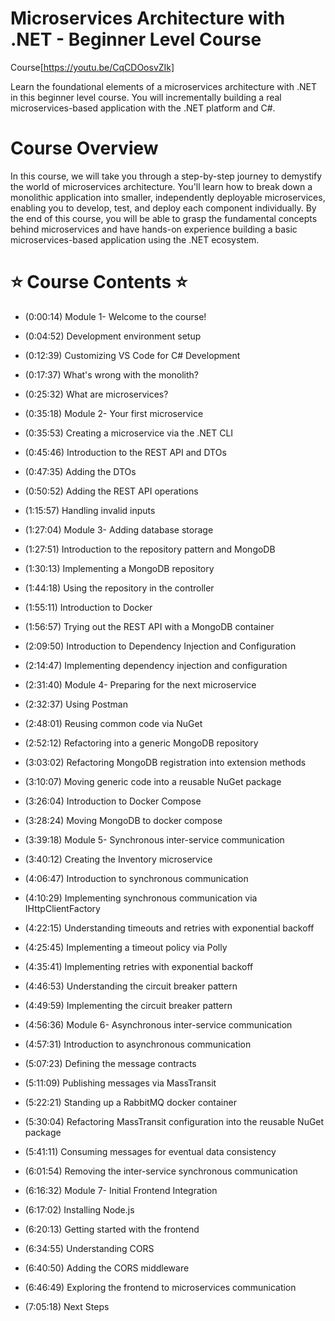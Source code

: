 # Microservices Architecture with .NET - Beginner Level Course 

Course[https://youtu.be/CqCDOosvZIk]

Learn the foundational elements of a microservices architecture with .NET in this beginner level course. You will incrementally building a real microservices-based application with the .NET platform and C#.

# Course Overview 
In this course, we will take you through a step-by-step journey to demystify the world of microservices architecture. You'll learn how to break down a monolithic application into smaller, independently deployable microservices, enabling you to develop, test, and deploy each component individually. By the end of this course, you will be able to grasp the fundamental concepts behind microservices and have hands-on experience building a basic microservices-based application using the .NET ecosystem.


# ⭐️ Course Contents ⭐️
- (0:00:14) Module 1- Welcome to the course!
- (0:04:52) Development environment setup
- (0:12:39) Customizing VS Code for C# Development
- (0:17:37) What's wrong with the monolith?
- (0:25:32) What are microservices?

- (0:35:18) Module 2- Your first microservice
- (0:35:53) Creating a microservice via the .NET CLI
- (0:45:46) Introduction to the REST API and DTOs
- (0:47:35) Adding the DTOs
- (0:50:52) Adding the REST API operations
- (1:15:57) Handling invalid inputs

- (1:27:04) Module 3- Adding database storage
- (1:27:51) Introduction to the repository pattern and MongoDB
- (1:30:13) Implementing a MongoDB repository
- (1:44:18) Using the repository in the controller
- (1:55:11) Introduction to Docker
- (1:56:57) Trying out the REST API with a MongoDB container
- (2:09:50) Introduction to Dependency Injection and Configuration
- (2:14:47) Implementing dependency injection and configuration

- (2:31:40) Module 4- Preparing for the next microservice
- (2:32:37) Using Postman
- (2:48:01) Reusing common code via NuGet
- (2:52:12) Refactoring into a generic MongoDB repository
- (3:03:02) Refactoring MongoDB registration into extension methods
- (3:10:07) Moving generic code into a reusable NuGet package
- (3:26:04) Introduction to Docker Compose
- (3:28:24) Moving MongoDB to docker compose

- (3:39:18) Module 5- Synchronous inter-service communication
- (3:40:12) Creating the Inventory microservice
- (4:06:47) Introduction to synchronous communication
- (4:10:29) Implementing synchronous communication via IHttpClientFactory
- (4:22:15) Understanding timeouts and retries with exponential backoff
- (4:25:45) Implementing a timeout policy via Polly
- (4:35:41) Implementing retries with exponential backoff
- (4:46:53) Understanding the circuit breaker pattern
- (4:49:59) Implementing the circuit breaker pattern

- (4:56:36) Module 6- Asynchronous inter-service communication
- (4:57:31) Introduction to asynchronous communication
- (5:07:23) Defining the message contracts
- (5:11:09) Publishing messages via MassTransit
- (5:22:21) Standing up a RabbitMQ docker container
- (5:30:04) Refactoring MassTransit configuration into the reusable NuGet package
- (5:41:11) Consuming messages for eventual data consistency
- (6:01:54) Removing the inter-service synchronous communication

- (6:16:32) Module 7- Initial Frontend Integration
- (6:17:02) Installing Node.js
- (6:20:13) Getting started with the frontend
- (6:34:55) Understanding CORS
- (6:40:50) Adding the CORS middleware
- (6:46:49) Exploring the frontend to microservices communication

- (7:05:18) Next Steps